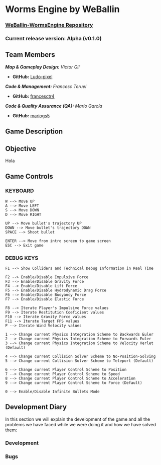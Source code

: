 # Worms Engine by WeBallin

### [WeBallin-WormsEngine Repository](https://github.com/francesctr4/WeBallin-WormsEngine)

### Current release version: Alpha (v0.1.0)

## Team Members

_**Map & Gameplay Design:** Víctor Gil_
* **GitHub:** [Ludo-pixel](https://github.com/Ludo-pixel)

_**Code & Management:** Francesc Teruel_
* **GitHub:** [francesctr4](https://github.com/francesctr4)

_**Code & Quality Assurance (QA):** Mario García_
* **GitHub:** [mariogs5](https://github.com/mariogs5)

## Game Description



## Objective

Hola

## Game Controls

### KEYBOARD ###
	
	W --> Move UP
	A --> Move LEFT
	S --> Move DOWN
	D --> Move RIGHT
	
	UP --> Move bullet's trajectory UP
	DOWN --> Move bullet's trajectory DOWN
	SPACE --> Shoot bullet
	
	ENTER --> Move from intro screen to game screen
	ESC --> Exit game
	
### DEBUG KEYS ###

	F1 --> Show Colliders and Technical Debug Information in Real Time
	
	F2 --> Enable/Disable Impulsive Force
	F3 --> Enable/Disable Gravity Force
	F4 --> Enable/Disable Lift Force
	F5 --> Enable/Disable Hydrodynamic Drag Force
	F6 --> Enable/Disable Buoyancy Force
	F7 --> Enable/Disable Elastic Force
	
	F8 --> Iterate Player's Impulsive Force values
	F9 --> Iterate Restitution Coeficient values
	F10 --> Iterate Gravity Force values 
	F11 --> Iterate Target FPS values
	P --> Iterate Wind Velocity values
	
	1 --> Change current Physics Integration Scheme to Backwards Euler
	2 --> Change current Physics Integration Scheme to Forwards Euler
	3 --> Change current Physics Integration Scheme to Velocity Verlet (Default)
	
	4 --> Change current Collision Solver Scheme to No-Position-Solving
	5 --> Change current Collision Solver Scheme to Teleport (Default)
	
	6 --> Change current Player Control Scheme to Position
	7 --> Change current Player Control Scheme to Speed
	8 --> Change current Player Control Scheme to Acceleration
	9 --> Change current Player Control Scheme to Force (Default)
	
	0 --> Enable/Disable Infinite Bullets Mode

## Development Diary

In this section we will explain the development of the game and all the problems we have faced while we were doing it and how we have solved them:

### Development



### Bugs


